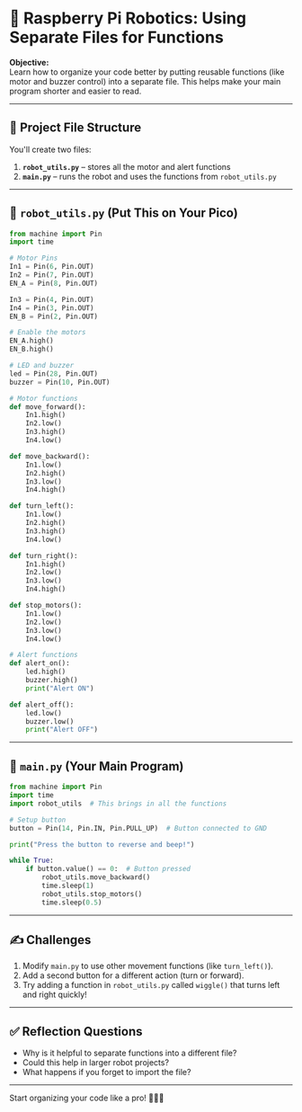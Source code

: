 
# 🧠 Raspberry Pi Robotics: Using Separate Files for Functions

**Objective:**  
Learn how to organize your code better by putting reusable functions (like motor and buzzer control) into a separate file. This helps make your main program shorter and easier to read.

---

## 📂 Project File Structure

You'll create two files:

1. **`robot_utils.py`** – stores all the motor and alert functions  
2. **`main.py`** – runs the robot and uses the functions from `robot_utils.py`

---

## 🧱 `robot_utils.py` (Put This on Your Pico)

```python
from machine import Pin
import time

# Motor Pins
In1 = Pin(6, Pin.OUT)
In2 = Pin(7, Pin.OUT)
EN_A = Pin(8, Pin.OUT)

In3 = Pin(4, Pin.OUT)
In4 = Pin(3, Pin.OUT)
EN_B = Pin(2, Pin.OUT)

# Enable the motors
EN_A.high()
EN_B.high()

# LED and buzzer
led = Pin(28, Pin.OUT)
buzzer = Pin(10, Pin.OUT)

# Motor functions
def move_forward():
    In1.high()
    In2.low()
    In3.high()
    In4.low()

def move_backward():
    In1.low()
    In2.high()
    In3.low()
    In4.high()

def turn_left():
    In1.low()
    In2.high()
    In3.high()
    In4.low()

def turn_right():
    In1.high()
    In2.low()
    In3.low()
    In4.high()

def stop_motors():
    In1.low()
    In2.low()
    In3.low()
    In4.low()

# Alert functions
def alert_on():
    led.high()
    buzzer.high()
    print("Alert ON")

def alert_off():
    led.low()
    buzzer.low()
    print("Alert OFF")
```

---

## 🧱 `main.py` (Your Main Program)

```python
from machine import Pin
import time
import robot_utils  # This brings in all the functions

# Setup button
button = Pin(14, Pin.IN, Pin.PULL_UP)  # Button connected to GND

print("Press the button to reverse and beep!")

while True:
    if button.value() == 0:  # Button pressed
        robot_utils.move_backward()
        time.sleep(1)
        robot_utils.stop_motors()
        time.sleep(0.5)
```

---

## ✍️ Challenges

1. Modify `main.py` to use other movement functions (like `turn_left()`).
2. Add a second button for a different action (turn or forward).
3. Try adding a function in `robot_utils.py` called `wiggle()` that turns left and right quickly!

---

## ✅ Reflection Questions

- Why is it helpful to separate functions into a different file?
- Could this help in larger robot projects?
- What happens if you forget to import the file?

---

Start organizing your code like a pro! 📁🦾💡
